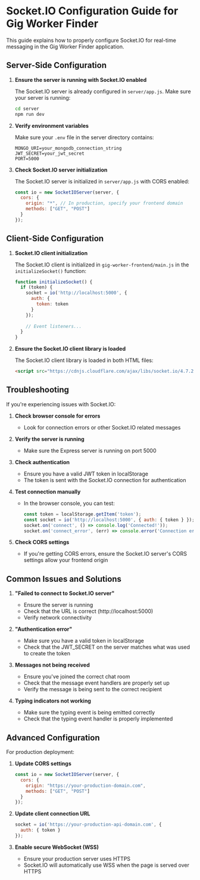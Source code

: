 # Socket.IO Configuration Guide for Gig Worker Finder

This guide explains how to properly configure Socket.IO for real-time messaging in the Gig Worker Finder application.

## Server-Side Configuration

1. **Ensure the server is running with Socket.IO enabled**

   The Socket.IO server is already configured in `server/app.js`. Make sure your server is running:

   ```bash
   cd server
   npm run dev
   ```

2. **Verify environment variables**

   Make sure your `.env` file in the server directory contains:

   ```
   MONGO_URI=your_mongodb_connection_string
   JWT_SECRET=your_jwt_secret
   PORT=5000
   ```

3. **Check Socket.IO server initialization**

   The Socket.IO server is initialized in `server/app.js` with CORS enabled:

   ```javascript
   const io = new SocketIOServer(server, {
     cors: {
       origin: "*", // In production, specify your frontend domain
       methods: ["GET", "POST"]
     }
   });
   ```

## Client-Side Configuration

1. **Socket.IO client initialization**

   The Socket.IO client is initialized in `gig-worker-frontend/main.js` in the `initializeSocket()` function:

   ```javascript
   function initializeSocket() {
     if (token) {
       socket = io('http://localhost:5000', {
         auth: {
           token: token
         }
       });
       
       // Event listeners...
     }
   }
   ```

2. **Ensure the Socket.IO client library is loaded**

   The Socket.IO client library is loaded in both HTML files:

   ```html
   <script src="https://cdnjs.cloudflare.com/ajax/libs/socket.io/4.7.2/socket.io.js"></script>
   ```

## Troubleshooting

If you're experiencing issues with Socket.IO:

1. **Check browser console for errors**
   - Look for connection errors or other Socket.IO related messages

2. **Verify the server is running**
   - Make sure the Express server is running on port 5000

3. **Check authentication**
   - Ensure you have a valid JWT token in localStorage
   - The token is sent with the Socket.IO connection for authentication

4. **Test connection manually**
   - In the browser console, you can test:
     ```javascript
     const token = localStorage.getItem('token');
     const socket = io('http://localhost:5000', { auth: { token } });
     socket.on('connect', () => console.log('Connected!'));
     socket.on('connect_error', (err) => console.error('Connection error:', err.message));
     ```

5. **Check CORS settings**
   - If you're getting CORS errors, ensure the Socket.IO server's CORS settings allow your frontend origin

## Common Issues and Solutions

1. **"Failed to connect to Socket.IO server"**
   - Ensure the server is running
   - Check that the URL is correct (http://localhost:5000)
   - Verify network connectivity

2. **"Authentication error"**
   - Make sure you have a valid token in localStorage
   - Check that the JWT_SECRET on the server matches what was used to create the token

3. **Messages not being received**
   - Ensure you've joined the correct chat room
   - Check that the message event handlers are properly set up
   - Verify the message is being sent to the correct recipient

4. **Typing indicators not working**
   - Make sure the typing event is being emitted correctly
   - Check that the typing event handler is properly implemented

## Advanced Configuration

For production deployment:

1. **Update CORS settings**
   ```javascript
   const io = new SocketIOServer(server, {
     cors: {
       origin: "https://your-production-domain.com",
       methods: ["GET", "POST"]
     }
   });
   ```

2. **Update client connection URL**
   ```javascript
   socket = io('https://your-production-api-domain.com', {
     auth: { token }
   });
   ```

3. **Enable secure WebSocket (WSS)**
   - Ensure your production server uses HTTPS
   - Socket.IO will automatically use WSS when the page is served over HTTPS
